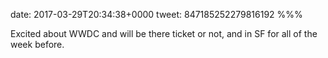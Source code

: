 date: 2017-03-29T20:34:38+0000
tweet: 847185252279816192
%%%

Excited about WWDC and will be there ticket or not, and in SF for all of the week before.
